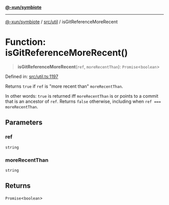 [**@-xun/symbiote**](../../../README.md)

***

[@-xun/symbiote](../../../README.md) / [src/util](../README.md) / isGitReferenceMoreRecent

# Function: isGitReferenceMoreRecent()

> **isGitReferenceMoreRecent**(`ref`, `moreRecentThan`): `Promise`\<`boolean`\>

Defined in: [src/util.ts:1197](https://github.com/Xunnamius/symbiote/blob/cdf76d04fad879da3fde112c8b68cb31ead45b72/src/util.ts#L1197)

Returns `true` if `ref` is "more recent than" `moreRecentThan`.

In other words: `true` is returned iff `moreRecentThan` is or points to a
commit that is an ancestor of `ref`. Returns `false` otherwise, including
when `ref === moreRecentThan`.

## Parameters

### ref

`string`

### moreRecentThan

`string`

## Returns

`Promise`\<`boolean`\>
